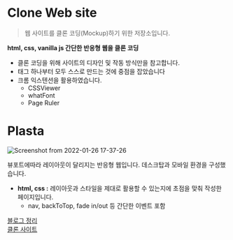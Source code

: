 # Clone Web site

> 웹 사이트를 클론 코딩(Mockup)하기 위한 저장소입니다.

**html, css, vanilla js 간단한 반응형 웹을 클론 코딩**
- 클론 코딩을 위해 사이트의 디자인 및 작동 방식만을 참고합니다.
- 태그 하나부터 모두 스스로 만드는 것에 중점을 잡았습니다
- 크롬 익스텐션을 활용하였습니다.
  - CSSViewer
  - whatFont
  - Page Ruler

# Plasta

![Screenshot from 2022-01-26 17-37-26](https://user-images.githubusercontent.com/92058864/151130419-d0f65f87-09bb-40e3-8177-3a54a8790576.png)

뷰포트에따라 레이아웃이 달리지는 반응형 웹입니다. 데스크탑과 모바일 환경을 구성했습니다.

- **html, css :** 레이아웃과 스타일을 제대로 활용할 수 있는지에 초점을 맞춰 작성한 페이지입니다.
  - nav, backToTop, fade in/out 등 간단한 이벤트 포함

[블로그 정리](https://velog.io/@duboo/%ED%81%B4%EB%A1%A0-%EC%BD%94%EB%94%A9-2) <br>
[클론 사이트](https://duboo31.github.io/clone-coding-plasta)
